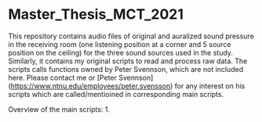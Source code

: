 # Master_Thesis_MCT_2021

This repository contains audio files of original and auralized sound pressure in the receiving room (one listening position at a corner and 5 source position on the ceiling) for the three sound sources used in the study. Similarly, it contains my original scripts to read and process raw data. The scripts calls functions owned by Peter Svennson, which are not included here. Please contact me or [Peter Svennson] (https://www.ntnu.edu/employees/peter.svensson) for any interest on his scripts which are called/mentioined in corresponding main scripts.

Overview of the main scripts:
1.
